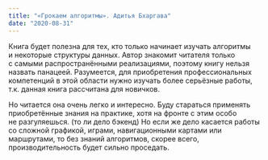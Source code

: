 ```yaml
---
title: "«Грокаем алгоритмы». Адитья Бхаргава"
date: "2020-08-31"
---
```


Книга будет полезна для тех, кто только начинает изучать алгоритмы и&nbsp;некоторые структуры данных. Автор знакомит читателя только с&nbsp;самыми распространёнными реализациями, поэтому книгу нельзя назвать панацеей. Разумеется, для приобретения профессиональных компетенций в&nbsp;этой области нужно изучать более серьёзные работы, т.к. данная книга рассчитана для новичков.

Но читается она очень легко и интересно. Буду стараться применять приобретённые знания на&nbsp;практике, хотя на&nbsp;фронте с&nbsp;этим особо не&nbsp;разгуляешься. (то&nbsp;ли дело бэкенд) Но&nbsp;если&nbsp;же дело касается работы со&nbsp;сложной графикой, играми, навигационными картами или маршрутами, то&nbsp;без знаний алгоритмов, скорее всего, производительность будет сильно проседать.